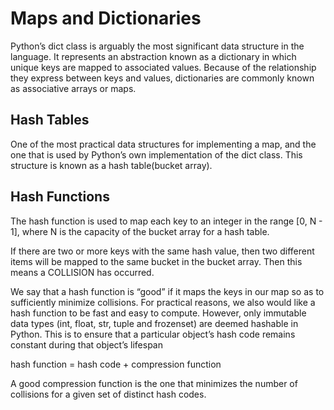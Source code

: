 # Maps and Dictionaries

Python’s dict class is arguably the most significant data structure in the language. It represents an abstraction known as a dictionary in which unique keys are mapped to associated values. Because of the relationship they express between keys and values, dictionaries are commonly known as associative arrays or maps.

## Hash Tables

One of the most practical data structures for implementing a map, and the one that is used by Python’s own implementation of the dict class. This structure is known as a hash table(bucket array).

## Hash Functions

The hash function is used to map each key to an integer in the range [0, N - 1], where N is the capacity of the bucket array for a hash table.

If there are two or more keys with the same hash value, then two different items will be mapped to the same bucket in the bucket array. Then this means a COLLISION has occurred.

We say that a hash function is “good” if it maps the keys in our map so as to sufficiently minimize collisions. For practical reasons, we also would like a hash function to be fast and easy to compute.
However, only immutable data types (int, float, str, tuple and frozenset) are deemed hashable in Python. This is to ensure that a particular object’s hash code remains constant during that object’s lifespan

hash function = hash code + compression function

A good compression function is the one that minimizes the number of collisions for a given set of distinct hash codes.
